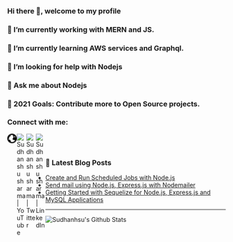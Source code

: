 ### Hi there 👋, welcome to my profile

### 🔭 I’m currently working with **MERN** and **JS**.

### 🌱 I’m currently learning **AWS services** and **Graphql**.

### 🤔 I’m looking for help with **Nodejs**

### 💬 Ask me about **Nodejs**

### 🥅 2021 Goals: Contribute more to Open Source projects.



### Connect with me:

[<img align="left" alt="https://sudhanshu647.000webhostapp.com/" width="22px" src="https://raw.githubusercontent.com/iconic/open-iconic/master/svg/globe.svg" />][website]
[<img align="left" alt="Sudhanshu sharma | YouTube" width="22px" src="https://cdn.jsdelivr.net/npm/simple-icons@v3/icons/youtube.svg" />][youtube]
[<img align="left" alt="Sudhanshu sharma | Twitter" width="22px" src="https://cdn.jsdelivr.net/npm/simple-icons@v3/icons/twitter.svg" />][twitter]
[<img align="left" alt="Sudhanshu sharma | LinkedIn" width="22px" src="https://cdn.jsdelivr.net/npm/simple-icons@v3/icons/linkedin.svg" />][linkedin]

<br />
<br />

### 📕 Latest Blog Posts

<!-- BLOG-POST-LIST:START -->
- [Create and Run Scheduled Jobs with Node.js](https://medium.com/coox-tech/create-and-run-scheduled-jobs-with-node-js-8e54a8750492)
- [Send mail using Node.js, Express.js with Nodemailer](https://medium.com/coox-tech/send-mail-using-node-js-express-js-with-nodemailer-93f4d62c83ee)
- [Getting Started with Sequelize for Node.js, Express.js and MySQL Applications](https://medium.com/coox-tech/getting-started-with-sequelize-for-node-js-express-js-and-mysql-applications-e657dfa29d0a)
<!-- BLOG-POST-LIST:END -->

---

<img align="left" alt="Sudhanhsu's Github Stats" src="https://github-readme-stats.vercel.app/api?username=sudhanshu647&show_icons=true&hide_border=true" />

[website]: https://sudhanshu647.000webhostapp.com/
[twitter]: https://twitter.com/sudhanshu_coder
[youtube]: https://www.youtube.com/channel/UCjE9suTwwhmCgkKCwDXYpkg/
[linkedin]: https://www.linkedin.com/in/sudhanshu-sharma-8aa08517a/
